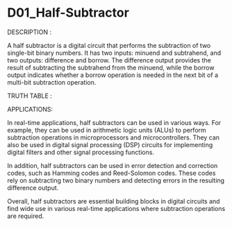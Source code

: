 # D01_Half-Subtractor

DESCRIPTION : 


A half subtractor is a digital circuit that performs the subtraction of two single-bit binary numbers. It has two inputs: minuend and subtrahend, and two outputs: difference and borrow. The difference output provides the result of subtracting the subtrahend from the minuend, while the borrow output indicates whether a borrow operation is needed in the next bit of a multi-bit subtraction operation.


TRUTH TABLE :





APPLICATIONS:

In real-time applications, half subtractors can be used in various ways. For example, they can be used in arithmetic logic units (ALUs) to perform subtraction operations in microprocessors and microcontrollers. They can also be used in digital signal processing (DSP) circuits for implementing digital filters and other signal processing functions.

In addition, half subtractors can be used in error detection and correction codes, such as Hamming codes and Reed-Solomon codes. These codes rely on subtracting two binary numbers and detecting errors in the resulting difference output.

Overall, half subtractors are essential building blocks in digital circuits and find wide use in various real-time applications where subtraction operations are required.
